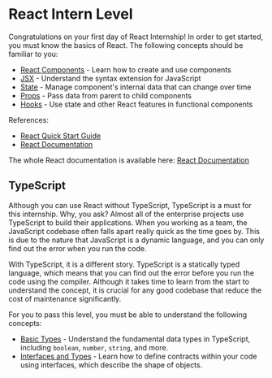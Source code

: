 # React Intern Level

Congratulations on your first day of React Internship! In order to get started, you must know the basics of React. The following concepts should be familiar to you:

- [React Components](https://react.dev/learn/your-first-component) - Learn how to create and use components
- [JSX](https://react.dev/learn/writing-markup-with-jsx) - Understand the syntax extension for JavaScript
- [State](https://react.dev/learn/state-a-components-memory) - Manage component's internal data that can change over time
- [Props](https://react.dev/learn/passing-props-to-a-component) - Pass data from parent to child components
- [Hooks](https://react.dev/learn/react-hooks) - Use state and other React features in functional components

References:
- [React Quick Start Guide](https://react.dev/learn)
- [React Documentation](https://react.dev)

The whole React documentation is available here: [React Documentation](https://react.dev/learn)


## TypeScript

Although you can use React without TypeScript, TypeScript is a must for this internship. Why, you ask? Almost all of the enterprise projects use TypeScript to build their applications. When you working as a team, the JavaScript codebase often falls apart really quick as the time goes by. This is due to the nature that JavaScript is a dynamic language, and you can only find out the error when you run the code. 

With TypeScript, it is a different story. TypeScript is a statically typed language, which means that you can find out the error before you run the code using the compiler. Although it takes time to learn from the start to understand the concept, it is crucial for any good codebase that reduce the cost of maintenance significantly.

For you to pass this level, you must be able to understand the following concepts:

- [Basic Types](https://www.typescriptlang.org/docs/handbook/2/everyday-types.html) - Understand the fundamental data types in TypeScript, including `boolean`, `number`, `string`, and more.
- [Interfaces and Types](https://www.typescriptlang.org/docs/handbook/2/objects.html) - Learn how to define contracts within your code using interfaces, which describe the shape of objects.

